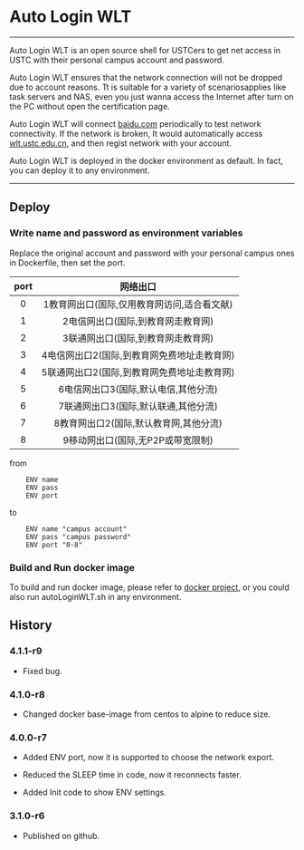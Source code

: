 # Auto Login WLT

---

Auto Login WLT is an open source shell for USTCers to get net access in USTC with their personal campus account and password.

Auto Login WLT ensures that the network connection will not be dropped due to account reasons. Tt is suitable for a variety of scenariosapplies like task servers and NAS, even you just wanna access the Internet after turn on the PC without open the certification page.

Auto Login WLT will connect [baidu.com](http://baidu.com/) periodically to test network connectivity. If the network is broken, It would automatically access [wlt.ustc.edu.cn](http://202.38.64.59/cgi-bin/ip), and then regist network with your account.

Auto Login WLT is deployed in the docker environment as default. In fact, you can deploy it to any environment.

---

## Deploy

### Write name and password as environment variables

Replace the original account and password with your personal campus ones in Dockerfile, then set the port.

|port|网络出口|
|:-:|:-:|
|0|1教育网出口(国际,仅用教育网访问,适合看文献)|
|1|2电信网出口(国际,到教育网走教育网)|
|2|3联通网出口(国际,到教育网走教育网)|
|3|4电信网出口2(国际,到教育网免费地址走教育网)|
|4|5联通网出口2(国际,到教育网免费地址走教育网)|
|5|6电信网出口3(国际,默认电信,其他分流)|
|6|7联通网出口3(国际,默认联通,其他分流)|
|7|8教育网出口2(国际,默认教育网,其他分流)|
|8|9移动网出口(国际,无P2P或带宽限制)|

from
```
	ENV name
	ENV pass
	ENV port
```

to
```
	ENV name "campus account"
	ENV pass "campus password"
	ENV port "0-8"
```

### Build and Run docker image

To build and run docker image, please refer to [docker project](https://www.docker.com/), or you could also run autoLoginWLT.sh in any environment.

## History

### 4.1.1-r9

* Fixed bug.

### 4.1.0-r8

* Changed docker base-image from centos to alpine to reduce size.

### 4.0.0-r7

* Added ENV port, now it is supported to choose the network export.

* Reduced the SLEEP time in code, now it reconnects faster.

* Added Init code to show ENV settings.

### 3.1.0-r6

* Published on github.
